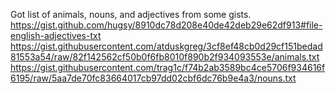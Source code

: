 Got list of animals, nouns, and adjectives from some gists.
https://gist.github.com/hugsy/8910dc78d208e40de42deb29e62df913#file-english-adjectives-txt
https://gist.githubusercontent.com/atduskgreg/3cf8ef48cb0d29cf151bedad81553a54/raw/82f142562cf50b0f6fb8010f890b2f934093553e/animals.txt
https://gist.githubusercontent.com/trag1c/f74b2ab3589bc4ce5706f934616f6195/raw/5aa7de70fc83664017cb97dd02cbf6dc76b9e4a3/nouns.txt
